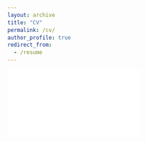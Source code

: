 ```yaml
---
layout: archive
title: "CV"
permalink: /cv/
author_profile: true
redirect_from:
  - /resume
---
```


![](_pages/cv.pdf)
